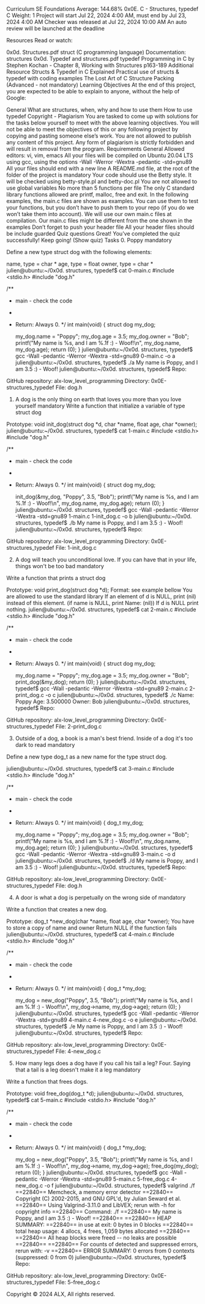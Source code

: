 
Curriculum
SE Foundations
Average: 144.68%
0x0E. C - Structures, typedef
C
 Weight: 1
 Project will start Jul 22, 2024 4:00 AM, must end by Jul 23, 2024 4:00 AM
 Checker was released at Jul 22, 2024 10:00 AM
 An auto review will be launched at the deadline


Resources
Read or watch:

0x0d. Structures.pdf
struct (C programming language)
Documentation: structures
0x0d. Typedef and structures.pdf
typedef
Programming in C by Stephen Kochan - Chapter 8, Working with Structures p163-189
Additional Resource
Structs & Typedef in C Explained
Practical use of structs & typedef with coding examples
The Lost Art of C Structure Packing (Advanced - not mandatory)
Learning Objectives
At the end of this project, you are expected to be able to explain to anyone, without the help of Google:

General
What are structures, when, why and how to use them
How to use typedef
Copyright - Plagiarism
You are tasked to come up with solutions for the tasks below yourself to meet with the above learning objectives.
You will not be able to meet the objectives of this or any following project by copying and pasting someone else’s work.
You are not allowed to publish any content of this project.
Any form of plagiarism is strictly forbidden and will result in removal from the program.
Requirements
General
Allowed editors: vi, vim, emacs
All your files will be compiled on Ubuntu 20.04 LTS using gcc, using the options -Wall -Werror -Wextra -pedantic -std=gnu89
All your files should end with a new line
A README.md file, at the root of the folder of the project is mandatory
Your code should use the Betty style. It will be checked using betty-style.pl and betty-doc.pl
You are not allowed to use global variables
No more than 5 functions per file
The only C standard library functions allowed are printf, malloc, free and exit.
In the following examples, the main.c files are shown as examples. You can use them to test your functions, but you don’t have to push them to your repo (if you do we won’t take them into account). We will use our own main.c files at compilation. Our main.c files might be different from the one shown in the examples
Don’t forget to push your header file
All your header files should be include guarded
Quiz questions
Great! You've completed the quiz successfully! Keep going! (Show quiz)
Tasks
0. Poppy
mandatory


Define a new type struct dog with the following elements:

name, type = char *
age, type = float
owner, type = char *
julien@ubuntu:~/0x0d. structures, typedef$ cat 0-main.c
#include <stdio.h>
#include "dog.h"

/**
 * main - check the code
 *
 * Return: Always 0.
 */
int main(void)
{
    struct dog my_dog;

    my_dog.name = "Poppy";
    my_dog.age = 3.5;
    my_dog.owner = "Bob";
    printf("My name is %s, and I am %.1f :) - Woof!\n", my_dog.name, my_dog.age);
    return (0);
}
julien@ubuntu:~/0x0d. structures, typedef$ gcc -Wall -pedantic -Werror -Wextra -std=gnu89 0-main.c -o a
julien@ubuntu:~/0x0d. structures, typedef$ ./a 
My name is Poppy, and I am 3.5 :) - Woof!
julien@ubuntu:~/0x0d. structures, typedef$ 
Repo:

GitHub repository: alx-low_level_programming
Directory: 0x0E-structures_typedef
File: dog.h
  
1. A dog is the only thing on earth that loves you more than you love yourself
mandatory
Write a function that initialize a variable of type struct dog

Prototype: void init_dog(struct dog *d, char *name, float age, char *owner);
julien@ubuntu:~/0x0d. structures, typedef$ cat 1-main.c
#include <stdio.h>
#include "dog.h"

/**
 * main - check the code
 *
 * Return: Always 0.
 */
int main(void)
{
    struct dog my_dog;

    init_dog(&my_dog, "Poppy", 3.5, "Bob");
    printf("My name is %s, and I am %.1f :) - Woof!\n", my_dog.name, my_dog.age);
    return (0);
}
julien@ubuntu:~/0x0d. structures, typedef$ gcc -Wall -pedantic -Werror -Wextra -std=gnu89 1-main.c 1-init_dog.c -o b
julien@ubuntu:~/0x0d. structures, typedef$ ./b 
My name is Poppy, and I am 3.5 :) - Woof!
julien@ubuntu:~/0x0d. structures, typedef$ 
Repo:

GitHub repository: alx-low_level_programming
Directory: 0x0E-structures_typedef
File: 1-init_dog.c
  
2. A dog will teach you unconditional love. If you can have that in your life, things won't be too bad
mandatory


Write a function that prints a struct dog

Prototype: void print_dog(struct dog *d);
Format: see example bellow
You are allowed to use the standard library
If an element of d is NULL, print (nil) instead of this element. (if name is NULL, print Name: (nil))
If d is NULL print nothing.
julien@ubuntu:~/0x0d. structures, typedef$ cat 2-main.c
#include <stdio.h>
#include "dog.h"

/**
 * main - check the code
 *
 * Return: Always 0.
 */
int main(void)
{
    struct dog my_dog;

    my_dog.name = "Poppy";
    my_dog.age = 3.5;
    my_dog.owner = "Bob";
    print_dog(&my_dog);
    return (0);
}
julien@ubuntu:~/0x0d. structures, typedef$ gcc -Wall -pedantic -Werror -Wextra -std=gnu89 2-main.c 2-print_dog.c -o c
julien@ubuntu:~/0x0d. structures, typedef$ ./c 
Name: Poppy
Age: 3.500000
Owner: Bob
julien@ubuntu:~/0x0d. structures, typedef$ 
Repo:

GitHub repository: alx-low_level_programming
Directory: 0x0E-structures_typedef
File: 2-print_dog.c
  
3. Outside of a dog, a book is a man's best friend. Inside of a dog it's too dark to read
mandatory


Define a new type dog_t as a new name for the type struct dog.

julien@ubuntu:~/0x0d. structures, typedef$ cat 3-main.c
#include <stdio.h>
#include "dog.h"

/**
 * main - check the code
 *
 * Return: Always 0.
 */
int main(void)
{
    dog_t my_dog;

    my_dog.name = "Poppy";
    my_dog.age = 3.5;
    my_dog.owner = "Bob";
    printf("My name is %s, and I am %.1f :) - Woof!\n", my_dog.name, my_dog.age);
    return (0);
}
julien@ubuntu:~/0x0d. structures, typedef$ gcc -Wall -pedantic -Werror -Wextra -std=gnu89 3-main.c -o d
julien@ubuntu:~/0x0d. structures, typedef$ ./d 
My name is Poppy, and I am 3.5 :) - Woof!
julien@ubuntu:~/0x0d. structures, typedef$ 
Repo:

GitHub repository: alx-low_level_programming
Directory: 0x0E-structures_typedef
File: dog.h
  
4. A door is what a dog is perpetually on the wrong side of
mandatory


Write a function that creates a new dog.

Prototype: dog_t *new_dog(char *name, float age, char *owner);
You have to store a copy of name and owner
Return NULL if the function fails
julien@ubuntu:~/0x0d. structures, typedef$ cat 4-main.c
#include <stdio.h>
#include "dog.h"

/**
 * main - check the code
 *
 * Return: Always 0.
 */
int main(void)
{
    dog_t *my_dog;

    my_dog = new_dog("Poppy", 3.5, "Bob");
    printf("My name is %s, and I am %.1f :) - Woof!\n", my_dog->name, my_dog->age);
    return (0);
}
julien@ubuntu:~/0x0d. structures, typedef$ gcc -Wall -pedantic -Werror -Wextra -std=gnu89 4-main.c 4-new_dog.c -o e
julien@ubuntu:~/0x0d. structures, typedef$ ./e
My name is Poppy, and I am 3.5 :) - Woof!
julien@ubuntu:~/0x0d. structures, typedef$ 
Repo:

GitHub repository: alx-low_level_programming
Directory: 0x0E-structures_typedef
File: 4-new_dog.c
  
5. How many legs does a dog have if you call his tail a leg? Four. Saying that a tail is a leg doesn't make it a leg
mandatory


Write a function that frees dogs.

Prototype: void free_dog(dog_t *d);
julien@ubuntu:~/0x0d. structures, typedef$ cat 5-main.c
#include <stdio.h>
#include "dog.h"

/**
 * main - check the code
 *
 * Return: Always 0.
 */
int main(void)
{
    dog_t *my_dog;

    my_dog = new_dog("Poppy", 3.5, "Bob");
    printf("My name is %s, and I am %.1f :) - Woof!\n", my_dog->name, my_dog->age);
    free_dog(my_dog);
    return (0);
}
julien@ubuntu:~/0x0d. structures, typedef$ gcc -Wall -pedantic -Werror -Wextra -std=gnu89 5-main.c 5-free_dog.c 4-new_dog.c -o f
julien@ubuntu:~/0x0d. structures, typedef$ valgrind ./f
==22840== Memcheck, a memory error detector
==22840== Copyright (C) 2002-2015, and GNU GPL'd, by Julian Seward et al.
==22840== Using Valgrind-3.11.0 and LibVEX; rerun with -h for copyright info
==22840== Command: ./f
==22840== 
My name is Poppy, and I am 3.5 :) - Woof!
==22840== 
==22840== HEAP SUMMARY:
==22840==     in use at exit: 0 bytes in 0 blocks
==22840==   total heap usage: 4 allocs, 4 frees, 1,059 bytes allocated
==22840== 
==22840== All heap blocks were freed -- no leaks are possible
==22840== 
==22840== For counts of detected and suppressed errors, rerun with: -v
==22840== ERROR SUMMARY: 0 errors from 0 contexts (suppressed: 0 from 0)
julien@ubuntu:~/0x0d. structures, typedef$ 
Repo:

GitHub repository: alx-low_level_programming
Directory: 0x0E-structures_typedef
File: 5-free_dog.c
  
Copyright © 2024 ALX, All rights reserved.

